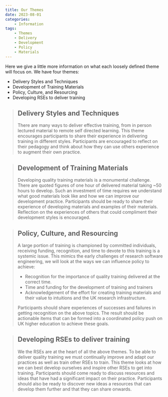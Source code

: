```yaml
---
title: Our Themes
date: 2023-08-01
categories: 
    - Information
tags:
    - Themes
    - Delivery
    - Development
    - Policy
    - Materials
---
```


Here we give a little more information on what each loosely defined theme will focus on. We have four themes:

- Delivery Styles and Techniques
- Development of Training Materials
- Policy, Culture, and Resourcing
- Developing RSEs to deliver training

> ## Delivery Styles and Techniques
>
> There are many ways to deliver effective training, from in person lectured material to remote self directed learning.
> This theme encourages participants to share their experience in delivering training in different styles.
> Participants are encouraged to reflect on their pedagogy and think about how they can use others experience to augment their own practice.

> ## Development of Training Materials
>
> Developing quality training materials is a monumental challenge.
> There are quoted figures of one hour of delivered material taking ~50 hours to develop.
> Such an investment of time requires we understand what good materials look like and how we can improve our development practice.
> Participants should be ready to share their experience of developing materials and examples of their materials.
> Reflection on the experiences of others that could compliment their development styles is encouraged.
>

> ## Policy, Culture, and Resourcing
>
> A large portion of training is championed by committed individuals, receiving funding, recognition, and time to devote to this training is a systemic issue.
> This mimics the early challenges of research software engineering, we will look at the ways we can influence policy to achieve:
>
> - Recognition for the importance of quality training delivered at the correct time.
> - Time and funding for the development of training and trainers
> - Acknowledgement of the effort for creating training materials and their value to intuitions and the UK research infrastructure.
>
> Participants should share experiences of successes and failures in getting recognition on the above topics.
> The result should be actionable items that can be formed into a coordinated policy push on UK higher education to achieve these goals.

> ## Developing RSEs to deliver training
>
> We the RSEs are at the heart of all the above themes.
> To be able to deliver quality training we must continually improve and adapt our practices as well as train other RSEs to train.
> This theme looks at how we can best develop ourselves and inspire other RSEs to get into training.
> Participants should come ready to discuss resources and ideas that have had a significant impact on their practice.
> Participants should also be ready to discover new ideas a resources that can develop them further and that they can share onwards.
